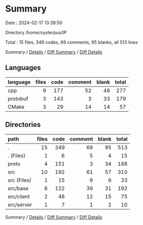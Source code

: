 # Summary

Date : 2024-02-17 13:39:50

Directory /home/oysterpus/IP

Total : 15 files,  349 codes, 69 comments, 95 blanks, all 513 lines

Summary / [Details](details.md) / [Diff Summary](diff.md) / [Diff Details](diff-details.md)

## Languages
| language | files | code | comment | blank | total |
| :--- | ---: | ---: | ---: | ---: | ---: |
| cpp | 9 | 177 | 52 | 48 | 277 |
| protobuf | 3 | 143 | 3 | 33 | 179 |
| CMake | 3 | 29 | 14 | 14 | 57 |

## Directories
| path | files | code | comment | blank | total |
| :--- | ---: | ---: | ---: | ---: | ---: |
| . | 15 | 349 | 69 | 95 | 513 |
| . (Files) | 1 | 6 | 5 | 4 | 15 |
| proto | 4 | 151 | 3 | 34 | 188 |
| src | 10 | 192 | 61 | 57 | 310 |
| src (Files) | 1 | 15 | 9 | 9 | 33 |
| src/base | 6 | 122 | 39 | 31 | 192 |
| src/client | 2 | 48 | 12 | 15 | 75 |
| src/server | 1 | 7 | 1 | 2 | 10 |

Summary / [Details](details.md) / [Diff Summary](diff.md) / [Diff Details](diff-details.md)